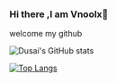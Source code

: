 ### Hi there ,I am Vnoolx👋
welcome my github 

![Dusai's GitHub stats](https://github-readme-stats.vercel.app/api?username=Vnollx&show_icons=true&theme=tokyonight)

[![Top Langs](https://github-readme-stats.vercel.app/api/top-langs/?username=Vnollx&layout=compact)](https://github.com/anuraghazra/github-readme-stats)
<!--
**Vnollx/Vnollx** is a ✨ _special_ ✨ repository because its `README.md` (this file) appears on your GitHub profile.

Here are some ideas to get you started:

- 🔭 I’m currently working on ...
- 🌱 I’m currently learning ...
- 👯 I’m looking to collaborate on ...
- 🤔 I’m looking for help with ...
- 💬 Ask me about ...
- 📫 How to reach me: ...
- 😄 Pronouns: ...11
- ⚡ Fun fact: ...
-->
